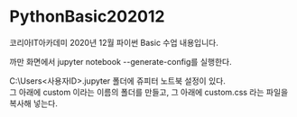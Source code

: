 # PythonBasic202012
코리아IT아카데미 2020년 12월 파이썬 Basic 수업 내용입니다.

까만 화면에서 jupyter notebook --generate-config를 실행한다.

C:\Users<사용자ID>.jupyter 폴더에 쥬피터 노트북 설정이 있다.  
그 아래에 custom 이라는 이름의 폴더를 만들고, 그 아래에 custom.css 라는 파일을 복사해 넣는다.
